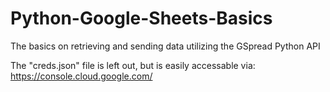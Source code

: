 # Python-Google-Sheets-Basics
The basics on retrieving and sending data utilizing the GSpread Python API

The "creds.json" file is left out, but is easily accessable via: 
https://console.cloud.google.com/
